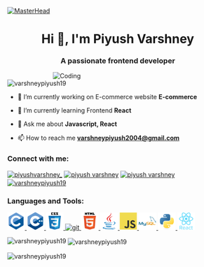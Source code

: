 [![MasterHead](https://1.bp.blogspot.com/-7A4WynwLsMw/XbBpCXG8fHI/AAAAAAAAMt4/uOa1bpLskYgrwGbllhSu2SDj_Mig8SXJQCLcBGAsYHQ/s1600/2000_600px.gif)](https://rishavchanda.io)
<h1 align="center">Hi 👋, I'm Piyush Varshney</h1>

<h3 align="center">A passionate frontend developer</h3>
<img align="right" alt="Coding" width="400" src="https://img.freepik.com/free-photo/3d-rendering-kid-playing-digital-game_23-2150898496.jpg?t=st=1715183655~exp=1715187255~hmac=ad331ddfa4cb3d9423e1bb2267679c0a359638aca346b61da97de44a256b6ede&w=740"> 
<p align="left"> <img src="https://komarev.com/ghpvc/?username=varshneypiyush19&label=Profile%20views&color=0e75b6&style=flat" alt="varshneypiyush19" /> </p>

- 🔭 I’m currently working on E-commerce website **E-commerce**

- 🌱 I’m currently learning Frontend **React**

- 💬 Ask me about **Javascript, React**

- 📫 How to reach me **varshneypiyush2004@gmail.com**

<h3 align="left">Connect with me:</h3>
<p align="left">
<a href="https://twitter.com/piyushvarshney_" target="blank"><img align="center" src="https://raw.githubusercontent.com/rahuldkjain/github-profile-readme-generator/master/src/images/icons/Social/twitter.svg" alt="piyushvarshney_" height="30" width="40" /></a>
<a href="https://linkedin.com/in/piyush varshney" target="blank"><img align="center" src="https://raw.githubusercontent.com/rahuldkjain/github-profile-readme-generator/master/src/images/icons/Social/linked-in-alt.svg" alt="piyush varshney" height="30" width="40" /></a>
<a href="https://fb.com/piyush varshney" target="blank"><img align="center" src="https://raw.githubusercontent.com/rahuldkjain/github-profile-readme-generator/master/src/images/icons/Social/facebook.svg" alt="piyush varshney" height="30" width="40" /></a>
<a href="https://instagram.com/varshneypiyush19" target="blank"><img align="center" src="https://raw.githubusercontent.com/rahuldkjain/github-profile-readme-generator/master/src/images/icons/Social/instagram.svg" alt="varshneypiyush19" height="30" width="40" /></a>
</p>

<h3 align="left">Languages and Tools:</h3>
<p align="left"> <a href="https://www.cprogramming.com/" target="_blank" rel="noreferrer"> <img src="https://raw.githubusercontent.com/devicons/devicon/master/icons/c/c-original.svg" alt="c" width="40" height="40"/> </a> <a href="https://www.w3schools.com/cpp/" target="_blank" rel="noreferrer"> <img src="https://raw.githubusercontent.com/devicons/devicon/master/icons/cplusplus/cplusplus-original.svg" alt="cplusplus" width="40" height="40"/> </a> <a href="https://www.w3schools.com/css/" target="_blank" rel="noreferrer"> <img src="https://raw.githubusercontent.com/devicons/devicon/master/icons/css3/css3-original-wordmark.svg" alt="css3" width="40" height="40"/> </a> <a href="https://git-scm.com/" target="_blank" rel="noreferrer"> <img src="https://www.vectorlogo.zone/logos/git-scm/git-scm-icon.svg" alt="git" width="40" height="40"/> </a> <a href="https://www.w3.org/html/" target="_blank" rel="noreferrer"> <img src="https://raw.githubusercontent.com/devicons/devicon/master/icons/html5/html5-original-wordmark.svg" alt="html5" width="40" height="40"/> </a> <a href="https://www.java.com" target="_blank" rel="noreferrer"> <img src="https://raw.githubusercontent.com/devicons/devicon/master/icons/java/java-original.svg" alt="java" width="40" height="40"/> </a> <a href="https://developer.mozilla.org/en-US/docs/Web/JavaScript" target="_blank" rel="noreferrer"> <img src="https://raw.githubusercontent.com/devicons/devicon/master/icons/javascript/javascript-original.svg" alt="javascript" width="40" height="40"/> </a> <a href="https://www.mysql.com/" target="_blank" rel="noreferrer"> <img src="https://raw.githubusercontent.com/devicons/devicon/master/icons/mysql/mysql-original-wordmark.svg" alt="mysql" width="40" height="40"/> </a> <a href="https://www.python.org" target="_blank" rel="noreferrer"> <img src="https://raw.githubusercontent.com/devicons/devicon/master/icons/python/python-original.svg" alt="python" width="40" height="40"/> </a> <a href="https://reactjs.org/" target="_blank" rel="noreferrer"> <img src="https://raw.githubusercontent.com/devicons/devicon/master/icons/react/react-original-wordmark.svg" alt="react" width="40" height="40"/> </a> </p>

<p><img align="left" src="https://github-readme-stats.vercel.app/api/top-langs?username=varshneypiyush19&show_icons=true&locale=en&layout=compact" alt="varshneypiyush19" /></p>

<p>&nbsp;<img align="center" src="https://github-readme-stats.vercel.app/api?username=varshneypiyush19&show_icons=true&locale=en" alt="varshneypiyush19" /></p>

<p><img align="center" src="https://github-readme-streak-stats.herokuapp.com/?user=varshneypiyush19&" alt="varshneypiyush19" /></p>
